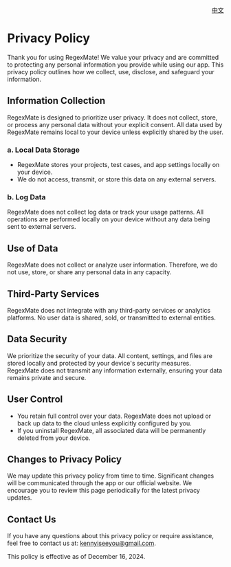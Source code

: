 <p align="right">
  <a href="./privacy-policy.zh.md">中文</a>
</p>
<!--rehype:style=float: right; bottom: -36px; position: relative;-->

Privacy Policy  
===  

Thank you for using RegexMate! We value your privacy and are committed to protecting any personal information you provide while using our app. This privacy policy outlines how we collect, use, disclose, and safeguard your information.  

## Information Collection  

RegexMate is designed to prioritize user privacy. It does not collect, store, or process any personal data without your explicit consent. All data used by RegexMate remains local to your device unless explicitly shared by the user.  

### a. **Local Data Storage**  

- RegexMate stores your projects, test cases, and app settings locally on your device.  
- We do not access, transmit, or store this data on any external servers.  

### b. **Log Data**  

RegexMate does not collect log data or track your usage patterns. All operations are performed locally on your device without any data being sent to external servers.  

## Use of Data  

RegexMate does not collect or analyze user information. Therefore, we do not use, store, or share any personal data in any capacity.  

## Third-Party Services  

RegexMate does not integrate with any third-party services or analytics platforms. No user data is shared, sold, or transmitted to external entities.  

## Data Security  

We prioritize the security of your data. All content, settings, and files are stored locally and protected by your device's security measures. RegexMate does not transmit any information externally, ensuring your data remains private and secure.  

## User Control  

- You retain full control over your data. RegexMate does not upload or back up data to the cloud unless explicitly configured by you.  
- If you uninstall RegexMate, all associated data will be permanently deleted from your device.  

## Changes to Privacy Policy  

We may update this privacy policy from time to time. Significant changes will be communicated through the app or our official website. We encourage you to review this page periodically for the latest privacy updates.  

## Contact Us  

If you have any questions about this privacy policy or require assistance, feel free to contact us at: [kennyiseeyou@gmail.com](mailto:kennyiseeyou@gmail.com).  

This policy is effective as of December 16, 2024.